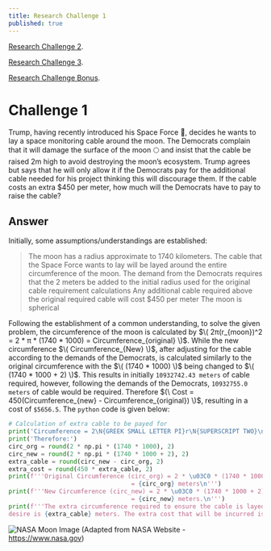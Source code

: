 ```yaml
---
title: Research Challenge 1
published: true
---
```



[Research Challenge 2](https://skikszilcho.github.io/Titanic/Research-Challenge-2).

[Research Challenge 3](https://skikszilcho.github.io/Titanic/Research-Challenge-3).

[Research Challenge Bonus](https://skikszilcho.github.io/Titanic/Research-Challenge-Bonus).


# [](#Challenge-1)Challenge 1

Trump, having recently introduced his Space Force 🚀, decides he wants to lay a space monitoring cable around the moon. The Democrats complain that it will damage the surface of the moon 🌕 and insist that the cable be raised 2m high to avoid destroying the moon’s ecosystem. Trump agrees but says that he will only allow it if the Democrats pay for the additional cable needed for his project thinking this will discourage them. If the cable costs an extra $450 per meter, how much will the Democrats have to pay to raise the cable?

## [](#Answer)Answer

Initially, some assumptions/understandings are established:

> The moon has a radius approximate to 1740 kilometers.
>The cable that the Space Force wants to lay will be layed around the entire circumference of the moon.
> The demand from the Democrats requires that the 2 meters be added to the initial radius used for the original cable requirement calculations
> Any additional cable required above the original required cable will cost $450 per meter
> The moon is spherical

Following the establishment of a common understanding, to solve the given problem, the circumference of the moon is calculated by $\( 2π(r_{moon})^2 = 2 * π * (1740 * 1000) = Circumference_{original} \)$. While the new circumference $\( Circumference_{New} \)$, after adjusting for the cable according to the demands of the Democrats, is calculated similarly to the original circumference with the $\( (1740 * 1000) \)$ being changed to $\( (1740 * 1000 + 2) \)$. This results in initially `10932742.43 meters` of cable required, however, following the demands of the Democrats, `10932755.0 meters` of cable would be required. Therefore $(\ Cost = 450(Circumference_{new} - Circumference_{original}) \)$, resulting in a cost of `$5656.5`. The `python` code is given below:

```python
# Calculation of extra cable to be payed for
print('Circumference = 2\N{GREEK SMALL LETTER PI}r\N{SUPERSCRIPT TWO}\n')
print('Therefore:')
circ_org = round(2 * np.pi * (1740 * 1000), 2)
circ_new = round(2 * np.pi * (1740 * 1000 + 2), 2)
extra_cable = round(circ_new - circ_org, 2)
extra_cost = round(450 * extra_cable, 2)
print(f'''Original Circumference (circ_org) = 2 * \u03C0 * (1740 * 1000) meters 
                                  = {circ_org} meters\n''')
print(f'''New Circumference (circ_new) = 2 * \u03C0 * (1740 * 1000 + 2) meters 
                                  = {circ_new} meters.\n''')
print(f'''The extra circumference required to ensure the cable is layed where the Democrats 
desire is {extra_cable} meters. The extra cost that will be incurred is ${extra_cost}.''')
```


![NASA Moon Image](https://www.nasa.gov/wp-content/uploads/2022/11/hls-eva-steps-apr2020_0_0-sq.jpg?resize=1024,1024)
(Adapted from NASA Website - https://www.nasa.gov)

